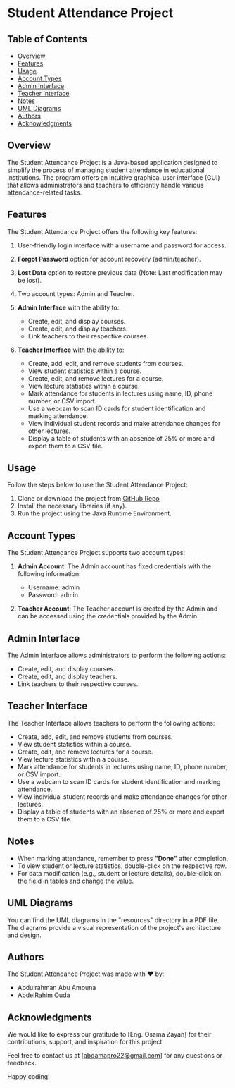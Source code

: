 # Student Attendance Project

## Table of Contents
- [Overview](#overview)
- [Features](#features)
- [Usage](#usage)
- [Account Types](#account-types)
- [Admin Interface](#admin-interface)
- [Teacher Interface](#teacher-interface)
- [Notes](#notes)
- [UML Diagrams](#uml-diagrams)
- [Authors](#authors)
- [Acknowledgments](#acknowledgments)

## Overview
The Student Attendance Project is a Java-based application designed to simplify the process of managing student attendance in educational institutions. The program offers an intuitive graphical user interface (GUI) that allows administrators and teachers to efficiently handle various attendance-related tasks.

## Features
The Student Attendance Project offers the following key features:

1. User-friendly login interface with a username and password for access.
2. **Forgot Password** option for account recovery (admin/teacher).
3. **Lost Data** option to restore previous data (Note: Last modification may be lost).
4. Two account types: Admin and Teacher.
5. **Admin Interface** with the ability to:
   - Create, edit, and display courses.
   - Create, edit, and display teachers.
   - Link teachers to their respective courses.

6. **Teacher Interface** with the ability to:
   - Create, add, edit, and remove students from courses.
   - View student statistics within a course.
   - Create, edit, and remove lectures for a course.
   - View lecture statistics within a course.
   - Mark attendance for students in lectures using name, ID, phone number, or CSV import.
   - Use a webcam to scan ID cards for student identification and marking attendance.
   - View individual student records and make attendance changes for other lectures.
   - Display a table of students with an absence of 25% or more and export them to a CSV file.


## Usage
Follow the steps below to use the Student Attendance Project:

1. Clone or download the project from [GitHub Repo](https://github.com/Abdul-AMA/StudentAttendanceProject)
2. Install the necessary libraries (if any).
3. Run the project using the Java Runtime Environment.

## Account Types
The Student Attendance Project supports two account types:

1. **Admin Account**: The Admin account has fixed credentials with the following information:
   - Username: admin
   - Password: admin

2. **Teacher Account**: The Teacher account is created by the Admin and can be accessed using the credentials provided by the Admin.

## Admin Interface
The Admin Interface allows administrators to perform the following actions:

- Create, edit, and display courses.
- Create, edit, and display teachers.
- Link teachers to their respective courses.

## Teacher Interface
The Teacher Interface allows teachers to perform the following actions:

- Create, add, edit, and remove students from courses.
- View student statistics within a course.
- Create, edit, and remove lectures for a course.
- View lecture statistics within a course.
- Mark attendance for students in lectures using name, ID, phone number, or CSV import.
- Use a webcam to scan ID cards for student identification and marking attendance.
- View individual student records and make attendance changes for other lectures.
- Display a table of students with an absence of 25% or more and export them to a CSV file.

## Notes
- When marking attendance, remember to press **"Done"** after completion.
- To view student or lecture statistics, double-click on the respective row.
- For data modification (e.g., student or lecture details), double-click on the field in tables and change the value.

## UML Diagrams
You can find the UML diagrams in the "resources" directory in a PDF file. The diagrams provide a visual representation of the project's architecture and design.

## Authors
The Student Attendance Project was made with ❤ by:
- Abdulrahman Abu Amouna
- AbdelRahim Ouda

## Acknowledgments
We would like to express our gratitude to [Eng. Osama Zayan] for their contributions, support, and inspiration for this project.

Feel free to contact us at [abdamapro22@gmail.com] for any questions or feedback.

Happy coding!
